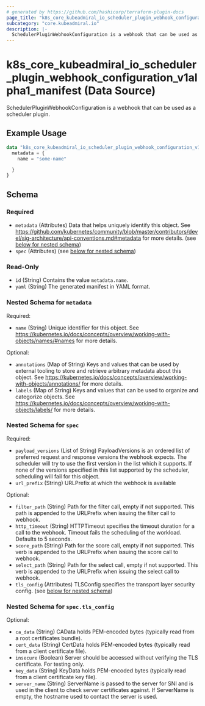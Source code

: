 ```yaml
---
# generated by https://github.com/hashicorp/terraform-plugin-docs
page_title: "k8s_core_kubeadmiral_io_scheduler_plugin_webhook_configuration_v1alpha1_manifest Data Source - terraform-provider-k8s"
subcategory: "core.kubeadmiral.io"
description: |-
  SchedulerPluginWebhookConfiguration is a webhook that can be used as a scheduler plugin.
---
```


# k8s_core_kubeadmiral_io_scheduler_plugin_webhook_configuration_v1alpha1_manifest (Data Source)

SchedulerPluginWebhookConfiguration is a webhook that can be used as a scheduler plugin.

## Example Usage

```terraform
data "k8s_core_kubeadmiral_io_scheduler_plugin_webhook_configuration_v1alpha1_manifest" "example" {
  metadata = {
    name = "some-name"

  }
}
```

<!-- schema generated by tfplugindocs -->
## Schema

### Required

- `metadata` (Attributes) Data that helps uniquely identify this object. See https://github.com/kubernetes/community/blob/master/contributors/devel/sig-architecture/api-conventions.md#metadata for more details. (see [below for nested schema](#nestedatt--metadata))
- `spec` (Attributes) (see [below for nested schema](#nestedatt--spec))

### Read-Only

- `id` (String) Contains the value `metadata.name`.
- `yaml` (String) The generated manifest in YAML format.

<a id="nestedatt--metadata"></a>
### Nested Schema for `metadata`

Required:

- `name` (String) Unique identifier for this object. See https://kubernetes.io/docs/concepts/overview/working-with-objects/names/#names for more details.

Optional:

- `annotations` (Map of String) Keys and values that can be used by external tooling to store and retrieve arbitrary metadata about this object. See https://kubernetes.io/docs/concepts/overview/working-with-objects/annotations/ for more details.
- `labels` (Map of String) Keys and values that can be used to organize and categorize objects. See https://kubernetes.io/docs/concepts/overview/working-with-objects/labels/ for more details.


<a id="nestedatt--spec"></a>
### Nested Schema for `spec`

Required:

- `payload_versions` (List of String) PayloadVersions is an ordered list of preferred request and response versions the webhook expects. The scheduler will try to use the first version in the list which it supports. If none of the versions specified in this list supported by the scheduler, scheduling will fail for this object.
- `url_prefix` (String) URLPrefix at which the webhook is available

Optional:

- `filter_path` (String) Path for the filter call, empty if not supported. This path is appended to the URLPrefix when issuing the filter call to webhook.
- `http_timeout` (String) HTTPTimeout specifies the timeout duration for a call to the webhook. Timeout fails the scheduling of the workload. Defaults to 5 seconds.
- `score_path` (String) Path for the score call, empty if not supported. This verb is appended to the URLPrefix when issuing the score call to webhook.
- `select_path` (String) Path for the select call, empty if not supported. This verb is appended to the URLPrefix when issuing the select call to webhook.
- `tls_config` (Attributes) TLSConfig specifies the transport layer security config. (see [below for nested schema](#nestedatt--spec--tls_config))

<a id="nestedatt--spec--tls_config"></a>
### Nested Schema for `spec.tls_config`

Optional:

- `ca_data` (String) CAData holds PEM-encoded bytes (typically read from a root certificates bundle).
- `cert_data` (String) CertData holds PEM-encoded bytes (typically read from a client certificate file).
- `insecure` (Boolean) Server should be accessed without verifying the TLS certificate. For testing only.
- `key_data` (String) KeyData holds PEM-encoded bytes (typically read from a client certificate key file).
- `server_name` (String) ServerName is passed to the server for SNI and is used in the client to check server certificates against. If ServerName is empty, the hostname used to contact the server is used.
